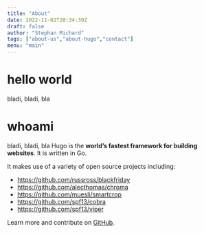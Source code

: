 ```yaml
---
title: "About"
date: 2022-11-02T20:34:39Z
draft: false
author: "Stephan Michard"
tags: ["about-us","about-hugo","contact"]
menu: "main"
---
```


# hello world
bladi, bladi, bla
# whoami
bladi, bladi, bla
Hugo is the **world’s fastest framework for building websites**. It is written in Go.

It makes use of a variety of open source projects including:

* https://github.com/russross/blackfriday
* https://github.com/alecthomas/chroma
* https://github.com/muesli/smartcrop
* https://github.com/spf13/cobra
* https://github.com/spf13/viper

Learn more and contribute on [GitHub](https://github.com/gohugoio).

